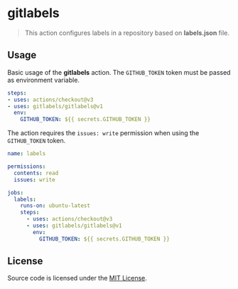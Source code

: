 # gitlabels

> This action configures labels in a repository based on **labels.json** file.


## Usage

Basic usage of the **gitlabels** action. The `GITHUB_TOKEN` token must
be passed as environment variable.

```yaml
steps:
- uses: actions/checkout@v3
- uses: gitlabels/gitlabels@v1
  env:
    GITHUB_TOKEN: ${{ secrets.GITHUB_TOKEN }}
```

The action requires the `issues: write` permission when using the `GITHUB_TOKEN` token.

```yaml
name: labels

permissions:
  contents: read
  issues: write

jobs:
  labels:
    runs-on: ubuntu-latest
    steps:
      - uses: actions/checkout@v3
      - uses: gitlabels/gitlabels@v1
        env:
          GITHUB_TOKEN: ${{ secrets.GITHUB_TOKEN }}
```


## License

Source code is licensed under the [MIT License](LICENSE).
